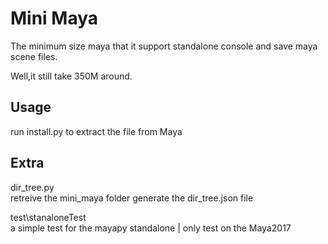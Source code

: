 # Mini Maya

The minimum size maya that it support standalone console and save maya scene files.

Well,it still take 350M around.

## Usage

run install.py to extract the file from Maya

## Extra

dir_tree.py     
retreive the mini_maya folder generate the dir_tree.json file

test\stanaloneTest    
a simple test for the mayapy standalone | only test on the Maya2017